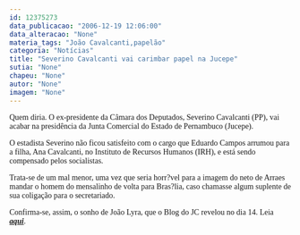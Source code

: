 ```yaml
---
id: 12375273
data_publicacao: "2006-12-19 12:06:00"
data_alteracao: "None"
materia_tags: "João Cavalcanti,papelão"
categoria: "Notícias"
title: "Severino Cavalcanti vai carimbar papel na Jucepe"
sutia: "None"
chapeu: "None"
autor: "None"
imagem: "None"
---
```

<p><P><FONT face=Verdana>Quem diria. O ex-presidente da Câmara dos Deputados, Severino Cavalcanti (PP), vai acabar na presidência da Junta Comercial do Estado de Pernambuco (Jucepe).</FONT></P></p>
<p><P><FONT face=Verdana>O estadista Severino não ficou satisfeito com o cargo que Eduardo Campos arrumou para a filha, Ana Cavalcanti, no Instituto de Recursos Humanos (IRH), e está sendo compensado pelos socialistas.</FONT></P></p>
<p><P><FONT face=Verdana>Trata-se de um mal menor, uma vez que seria horr?vel para a imagem do neto de Arraes mandar o homem do mensalinho de volta para Bras?lia, caso chamasse algum suplente de sua coligação para o secretariado.</FONT></P></p>
<p><P><FONT face=Verdana>Confirma-se, assim, o sonho de João Lyra, que o Blog do JC revelou no dia 14. Leia <A href=\"https://jc3.uol.com.br/blogs/jc/2006/12/14/index.php\" target=_blank><STRONG><EM>aqui</EM></STRONG></A>. </FONT></P> </p>
